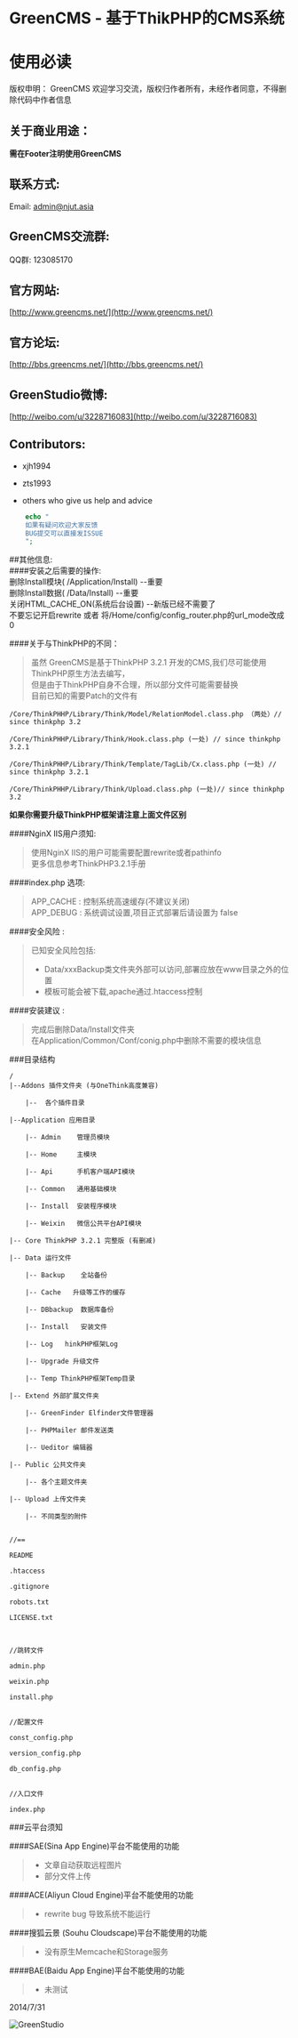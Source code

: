 GreenCMS - 基于ThikPHP的CMS系统  
================================ 


# 使用必读  
版权申明：
GreenCMS 欢迎学习交流，版权归作者所有，未经作者同意，不得删除代码中作者信息  

## 关于商业用途：
  
**需在Footer注明使用GreenCMS**
  
  
## 联系方式:  
Email: admin@njut.asia
  
  
## GreenCMS交流群:  
QQ群: 123085170
  
  
## 官方网站:  
[http://www.greencms.net/](http://www.greencms.net/)  
  
## 官方论坛:  
[http://bbs.greencms.net/](http://bbs.greencms.net/)  

  
## GreenStudio微博:  
[http://weibo.com/u/3228716083](http://weibo.com/u/3228716083)

  
  
## Contributors:  
 - xjh1994  
 - zts1993  

 - others who give us help and advice  


  
  
```php
    echo "
    如果有疑问欢迎大家反馈  
    BUG提交可以直接发ISSUE  
    ";
```  
  
##其他信息:  
####安装之后需要的操作:  
    删除Install模块( /Application/Install)  --重要  
    删除Install数据( /Data/Install) --重要  
    关闭HTML_CACHE_ON(系统后台设置) --新版已经不需要了  
    不要忘记开启rewrite 或者 将/Home/config/config_router.php的url_mode改成0  
  
  
####关于与ThinkPHP的不同：  
> 虽然 GreenCMS是基于ThinkPHP 3.2.1 开发的CMS,我们尽可能使用ThinkPHP原生方法去编写，  
> 但是由于ThinkPHP自身不合理，所以部分文件可能需要替换  
> 目前已知的需要Patch的文件有  
  
    /Core/ThinkPHHP/Library/Think/Model/RelationModel.class.php （两处）// since thinkphp 3.2
  
    /Core/ThinkPHHP/Library/Think/Hook.class.php (一处) // since thinkphp 3.2.1
  
    /Core/ThinkPHHP/Library/Think/Template/TagLib/Cx.class.php (一处) // since thinkphp 3.2.1
  
    /Core/ThinkPHHP/Library/Think/Upload.class.php (一处)// since thinkphp 3.2
  
  
__如果你需要升级ThinkPHP框架请注意上面文件区别__
  
  
####NginX IIS用户须知:  
> 使用NginX IIS的用户可能需要配置rewrite或者pathinfo   
> 更多信息参考ThinkPHP3.2.1手册  
  
####index.php 选项:  
> APP_CACHE : 控制系统高速缓存(不建议关闭)  
> APP_DEBUG : 系统调试设置,项目正式部署后请设置为 false   
  
  
  
####安全风险 :  
> 已知安全风险包括:
> - Data/xxxBackup类文件夹外部可以访问,部署应放在www目录之外的位置 
> - 模板可能会被下载,apache通过.htaccess控制 
  
  
####安装建议 :  
> 完成后删除Data/Install文件夹  
> 在Application/Common/Conf/conig.php中删除不需要的模块信息  
  
  
###目录结构  
      
    /
    |--Addons 插件文件夹 (与OneThink高度兼容)
      
        |--  各个插件目录
      
    |--Application 应用目录
      
        |-- Admin    管理员模块
      
        |-- Home     主模块
      
        |-- Api      手机客户端API模块
      
        |-- Common   通用基础模块
      
        |-- Install  安装程序模块
      
        |-- Weixin   微信公共平台API模块
      
    |-- Core ThinkPHP 3.2.1 完整版 (有删减)
      
    |-- Data 运行文件
      
        |-- Backup    全站备份
      
        |-- Cache   升级等工作的缓存
      
        |-- DBbackup  数据库备份
      
        |-- Install   安装文件
      
        |-- Log   hinkPHP框架Log
      
        |-- Upgrade 升级文件
      
        |-- Temp ThinkPHP框架Temp目录
      
    |-- Extend 外部扩展文件夹
      
        |-- GreenFinder Elfinder文件管理器
      
        |-- PHPMailer 邮件发送类
      
        |-- Ueditor 编辑器
      
    |-- Public 公共文件夹
      
        |-- 各个主题文件夹
      
    |-- Upload 上传文件夹
      
        |-- 不同类型的附件
      
      
    //==
      
    README
      
    .htaccess
      
    .gitignore
      
    robots.txt
      
    LICENSE.txt
      
      
      
    //跳转文件
      
    admin.php
      
    weixin.php
      
    install.php
      
      
    //配置文件
      
    const_config.php
      
    version_config.php
      
    db_config.php
      
      
    //入口文件
      
    index.php  
      
  
  
  
###云平台须知  
  
####SAE(Sina App Engine)平台不能使用的功能  
> - 文章自动获取远程图片  
> - 部分文件上传  
    
####ACE(Aliyun Cloud Engine)平台不能使用的功能  
> - rewrite bug 导致系统不能运行  

####搜狐云景 (Souhu Cloudscape)平台不能使用的功能  
> - 没有原生Memcache和Storage服务

####BAE(Baidu App Engine)平台不能使用的功能  
> - 未测试
  
2014/7/31
  
  
  


![GreenStudio](http://green.njut.asia/Public/share/img/logo-png.png "GreenStudio logo")  